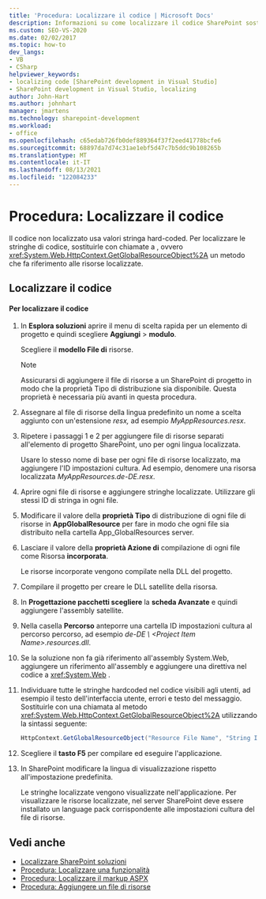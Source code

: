 ```yaml
---
title: 'Procedura: Localizzare il codice | Microsoft Docs'
description: Informazioni su come localizzare il codice SharePoint sostituendo stringhe hard-coded con chiamate a GetGlobalResourceObject, un metodo che fa riferimento alle risorse localizzate.
ms.custom: SEO-VS-2020
ms.date: 02/02/2017
ms.topic: how-to
dev_langs:
- VB
- CSharp
helpviewer_keywords:
- localizing code [SharePoint development in Visual Studio]
- SharePoint development in Visual Studio, localizing
author: John-Hart
ms.author: johnhart
manager: jmartens
ms.technology: sharepoint-development
ms.workload:
- office
ms.openlocfilehash: c65edab726fb0def889364f37f2eed41778bcfe6
ms.sourcegitcommit: 68897da7d74c31ae1ebf5d47c7b5ddc9b108265b
ms.translationtype: MT
ms.contentlocale: it-IT
ms.lasthandoff: 08/13/2021
ms.locfileid: "122084233"
---
```

# <a name="how-to-localize-code"></a>Procedura: Localizzare il codice
  Il codice non localizzato usa valori stringa hard-coded. Per localizzare le stringhe di codice, sostituirle con chiamate a , ovvero <xref:System.Web.HttpContext.GetGlobalResourceObject%2A> un metodo che fa riferimento alle risorse localizzate.

## <a name="localize-code"></a>Localizzare il codice

#### <a name="to-localize-code"></a>Per localizzare il codice

1. In **Esplora soluzioni** aprire il menu di scelta rapida per un elemento di progetto e quindi scegliere **Aggiungi**  >  **modulo**.

     Scegliere il **modello File di** risorse.

    > [!NOTE]
    > Assicurarsi di aggiungere il file di risorse a un SharePoint di progetto in modo che la proprietà Tipo di distribuzione sia disponibile. Questa proprietà è necessaria più avanti in questa procedura.

2. Assegnare al file di risorse della lingua predefinito un nome a scelta aggiunto con un'estensione *resx,* ad esempio *MyAppResources.resx*.

3. Ripetere i passaggi 1 e 2 per aggiungere file di risorse separati all'elemento di progetto SharePoint, uno per ogni lingua localizzata.

     Usare lo stesso nome di base per ogni file di risorse localizzato, ma aggiungere l'ID impostazioni cultura. Ad esempio, denomere una risorsa localizzata *MyAppResources.de-DE.resx*.

4. Aprire ogni file di risorse e aggiungere stringhe localizzate. Utilizzare gli stessi ID di stringa in ogni file.

5. Modificare il valore della **proprietà Tipo** di distribuzione di ogni file di risorse in **AppGlobalResource** per fare in modo che ogni file sia distribuito nella cartella App_GlobalResources server.

6. Lasciare il valore della **proprietà Azione di** compilazione di ogni file come Risorsa **incorporata**.

     Le risorse incorporate vengono compilate nella DLL del progetto.

7. Compilare il progetto per creare le DLL satellite della risorsa.

8. In **Progettazione pacchetti scegliere** la **scheda Avanzate** e quindi aggiungere l'assembly satellite.

9. Nella casella **Percorso** anteporre una cartella ID impostazioni cultura al percorso percorso, ad esempio *de-DE \\ \<Project Item Name>.resources.dll*.

10. Se la soluzione non fa già riferimento all'assembly System.Web, aggiungere un riferimento all'assembly e aggiungere una direttiva nel codice a <xref:System.Web> .

11. Individuare tutte le stringhe hardcoded nel codice visibili agli utenti, ad esempio il testo dell'interfaccia utente, errori e testo del messaggio. Sostituirle con una chiamata al metodo <xref:System.Web.HttpContext.GetGlobalResourceObject%2A> utilizzando la sintassi seguente:

    ```csharp
    HttpContext.GetGlobalResourceObject("Resource File Name", "String ID")
    ```

12. Scegliere il **tasto F5** per compilare ed eseguire l'applicazione.

13. In SharePoint modificare la lingua di visualizzazione rispetto all'impostazione predefinita.

     Le stringhe localizzate vengono visualizzate nell'applicazione. Per visualizzare le risorse localizzate, nel server SharePoint deve essere installato un language pack corrispondente alle impostazioni cultura del file di risorse.

## <a name="see-also"></a>Vedi anche
- [Localizzare SharePoint soluzioni](../sharepoint/localizing-sharepoint-solutions.md)
- [Procedura: Localizzare una funzionalità](../sharepoint/how-to-localize-a-feature.md)
- [Procedura: Localizzare il markup ASPX](../sharepoint/how-to-localize-aspx-markup.md)
- [Procedura: Aggiungere un file di risorse](../sharepoint/how-to-add-a-resource-file.md)
